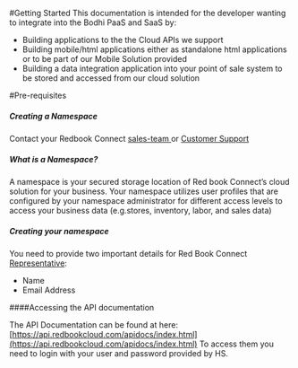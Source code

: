 #Getting Started
This documentation is intended for the developer wanting to integrate into the Bodhi PaaS and SaaS by:

* Building applications to the the Cloud APIs we support
* Building mobile/html applications either as standalone html applications or to be part of our Mobile Solution provided
* Building a data integration application into your point of sale system to be stored and accessed from our cloud solution

#Pre-requisites 

##### Creating a Namespace
Contact your Redbook Connect [sales-team ](mailto:ayal.keren@redbookconnect.com) or [Customer Support ](https://www.hotschedules.com/customer-care/) 




##### What is a Namespace? 
A namespace is your secured storage location of Red book Connect’s cloud solution for your business.
Your namespace utilizes user profiles that are configured by your namespace administrator for different access levels to access your business data (e.g.stores, inventory, labor, and sales data)

##### Creating your namespace 
You need to provide two important details for Red Book Connect [Representative](mailto:ayal.keren@redbookconnect.com):

* Name
* Email Address

####Accessing the API documentation

The API Documentation can be found at here: [https://api.redbookcloud.com/apidocs/index.html](https://api.redbookcloud.com/apidocs/index.html)
To access them you need to login with your user and password provided by HS.
